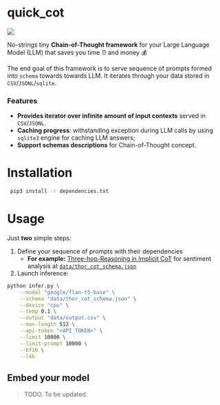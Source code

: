 # quick_cot
![](https://img.shields.io/badge/Python-3.9-brightgreen.svg)

No-strings tiny **Chain-of-Thought framework** for your Large Language Model (LLM) that saves you time ⏰ and money 💰

The end goal of this framework is to serve sequence of prompts formed into `schema` towards 
towards LLM.
It iterates through your data stored in `CSV`/`JSONL`/`sqlite`.

### Features
* **Provides iterator over infinite amount of input contexts** served in `CSV`/`JSONL`.
* **Caching progress**: withstanding exception during LLM calls by using `sqlite3` engine for caching LLM answers;
* **Support schemas descriptions** for Chain-of-Thought concept.

# Installation

```bash
 pip3 install -r dependencies.txt 
```

# Usage

Just **two** simple steps:

1. Define your sequence of prompts with their dependencies
   * **For example:** [Three-hop-Reasoning in Implicit CoT](https://arxiv.org/pdf/2305.11255.pdf) for sentiment analysis at 
     [`data/thor_cot_schema.json`](/data/thor_cot_schema.json)
2. Launch inference:
```bash
python infer.py \
    --model "google/flan-t5-base" \
    --schema "data/thor_cot_schema.json" \
    --device "cpu" \
    --temp 0.1 \
    --output "data/output.csv" \
    --max-length 512 \
    --api-token "<API_TOKEN>" \
    --limit 10000 \
    --limit-prompt 10000 \
    --bf16 \
    --l4b
```

## Embed your model

> TODO. To be updated.